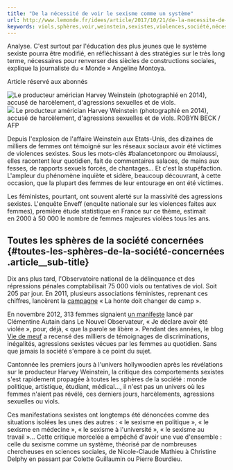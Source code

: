```yaml
---
title: "De la nécessité de voir le sexisme comme un système"
url: http://www.lemonde.fr/idees/article/2017/10/21/de-la-necessite-de-voir-le-sexisme-comme-un-systeme_5204210_3232.html
keywords: viols,sphères,voir,weinstein,sexistes,violences,société,nécessité,système,sexisme,agressions,femmes
---
```

Analyse. C'est surtout par l'éducation des plus jeunes que le système sexiste pourra être modifié, en réfléchissant à des stratégies sur le très long terme, nécessaires pour renverser des siècles de constructions sociales, explique la journaliste du « Monde » Angeline Montoya.

Article réservé aux abonnés

![Le producteur américian Harvey Weinstein (photographié en 2014), accusé de harcèlement, d'agressions sexuelles et de viols.](https://img.lemde.fr/2017/10/20/0/0/3600/2357/688/0/60/0/04c37d9_5257337-01-06.jpg) ![](https://img.lemde.fr/2017/10/20/0/0/3600/2357/688/0/60/0/04c37d9_5257337-01-06.jpg) Le producteur américian Harvey Weinstein (photographié en 2014), accusé de harcèlement, d'agressions sexuelles et de viols. ROBYN BECK / AFP

Depuis l'explosion de l'affaire Weinstein aux Etats-Unis, des dizaines de milliers de femmes ont témoigné sur les réseaux sociaux avoir été victimes de violences sexistes. Sous les mots-clés \#balancetonporc ou \#moiaussi, elles racontent leur quotidien, fait de commentaires salaces, de mains aux fesses, de rapports sexuels forcés, de chantages... Et c'est la stupéfaction. L'ampleur du phénomène inquiète et sidère, beaucoup découvrant, à cette occasion, que la plupart des femmes de leur entourage en ont été victimes.

Les féministes, pourtant, ont souvent alerté sur la massivité des agressions sexistes. L'enquête Enveff (enquête nationale sur les violences faites aux femmes), première étude statistique en France sur ce thème, estimait en 2000 à 50 000 le nombre de femmes majeures violées tous les ans.

Toutes les sphères de la société concernées {#toutes-les-sphères-de-la-société-concernées .article__sub-title}
-------------------------------------------

Dix ans plus tard, l'Observatoire national de la délinquance et des répressions pénales comptabilisait 75 000 viols ou tentatives de viol. Soit 205 par jour. En 2011, plusieurs associations féministes, reprenant ces chiffres, lancèrent la [campagne](http://www.contreleviol.fr/) « La honte doit changer de camp ».

En novembre 2012, 313 femmes signaient [un manifeste](http://tempsreel.nouvelobs.com/societe/viol-le-manifeste/20121119.OBS9861/je-declare-avoir-ete-violee-l-obs-lance-le-manifeste-des-313.html) lancé par Clémentine Autain dans Le Nouvel Observateur, « Je déclare avoir été violée », pour, déjà, « que la parole se libère ». Pendant des années, le blog [Vie de meuf](http://www.viedemeuf.fr/) a recensé des milliers de témoignages de discriminations, inégalités, agressions sexistes vécues par les femmes au quotidien. Sans que jamais la société s'empare à ce point du sujet.

Cantonnée les premiers jours à l'univers hollywoodien après les révélations sur le producteur Harvey Weinstein, la critique des comportements sexistes s'est rapidement propagée à toutes les sphères de la société : monde politique, artistique, étudiant, médical..., il n'est pas un univers où les femmes n'aient pas révélé, ces derniers jours, harcèlements, agressions sexuelles ou viols.

Ces manifestations sexistes ont longtemps été dénoncées comme des situations isolées les unes des autres : « le sexisme en politique », « le sexisme en médecine », « le sexisme à l'université », « le sexisme au travail »... Cette critique morcelée a empêché d'avoir une vue d'ensemble : celle du sexisme comme un système, théorisé par de nombreuses chercheuses en sciences sociales, de Nicole-Claude Mathieu à Christine Delphy en passant par Colette Guillaumin ou Pierre Bourdieu.
